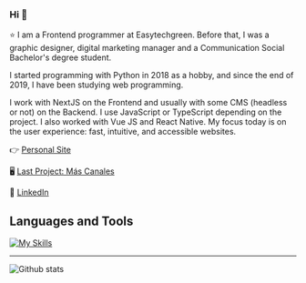 ### Hi 👋
⭐ I am a Frontend programmer at Easytechgreen. Before that, I was a graphic designer, digital marketing manager and a Communication Social Bachelor's degree student.

I started programming with Python in 2018 as a hobby, and since the end of 2019, I have been studying web programming.

I work with NextJS on the Frontend and usually with some CMS (headless or not) on the Backend. I use JavaScript or TypeScript depending on the project. I also worked with Vue JS and React Native. My focus today is on the user experience: fast, intuitive, and accessible websites.

👉 [Personal Site](https://imanol.vercel.app/)

🖥️ [Last Project: Más Canales](https://mascanales.vercel.app/)

👋 [LinkedIn](https://www.linkedin.com/in/imanol-rtega/)

## Languages and Tools

[![My Skills](https://skillicons.dev/icons?i=js,ts,sass,react,vue,graphql,nextjs)](https://skillicons.dev)

---

![Github stats](https://github-readme-stats.vercel.app/api?username=imanolrtega&show_icons=true&hide_border=true)
